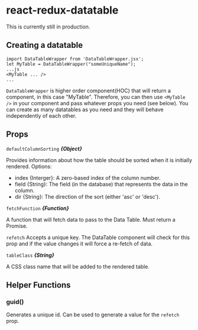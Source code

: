 # react-redux-datatable

This is currently still in production.

## Creating a datatable

```
import DataTableWrapper from 'DataTableWrapper.jsx';
let MyTable = DataTableWrapper("someUniqueName");
...js
<MyTable ... />
...
```
`DataTableWrapper` is higher order component(HOC) that will return a component, in this case "MyTable". Therefore, you can then use `<MyTable />` in your component and pass whatever props you need (see below). You can create as many datatables as you need and they will behave independently of each other.

## Props

```defaultColumnSorting``` **_{Object}_**

Provides information about how the table should be sorted when it is initially rendered. Options:
* index {Interger}: A zero-based index of the column number.
* field {String}: The field (in the database) that represents the data in the column.
* dir {String}: The direction of the sort (either 'asc' or 'desc').

```fetchFunction``` **_{Function}_**

A function that will fetch data to pass to the Data Table. Must return a Promise.

```refetch```
Accepts a unique key. The DataTable component will check for this prop and if the value changes it will force a re-fetch of data.

```tableClass``` **_{String}_**

A CSS class name that will be added to the rendered table.

## Helper Functions
### guid()
Generates a unique id. Can be used to generate a value for the `refetch` prop.
